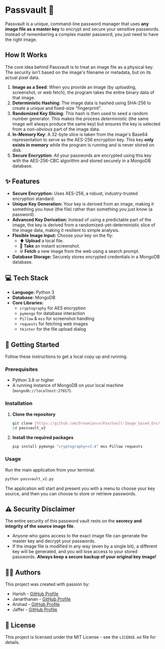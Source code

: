 # Passvault 🔐

Passvault is a unique, command-line password manager that uses **any image file as a master key** to encrypt and secure your sensitive passwords. Instead of remembering a complex master password, you just need to have the right image.

## How It Works

The core idea behind Passvault is to treat an image file as a physical key. The security isn't based on the image's filename or metadata, but on its actual pixel data.

1.  **Image as a Seed**: When you provide an image (by uploading, screenshot, or web fetch), the program takes the entire binary data of that image.
2.  **Deterministic Hashing**: The image data is hashed using SHA-256 to create a unique and fixed-size "fingerprint".
3.  **Randomized Key Slicing**: This hash is then used to seed a random number generator. This makes the process *deterministic* (the same image will always produce the same key) but ensures the key is selected from a *non-obvious* part of the image data.
4.  **In-Memory Key**: A 32-byte slice is taken from the image's Base64 representation to serve as the AES-256 encryption key. This key **only exists in memory** while the program is running and is never stored on disk.
5.  **Secure Encryption**: All your passwords are encrypted using this key with the AES-256-CBC algorithm and stored securely in a MongoDB database.

## ✨ Features

* **Secure Encryption:** Uses AES-256, a robust, industry-trusted encryption standard.
* **Unique Key Generation:** Your key is derived from an image, making it something you *have* (the file) rather than something you just *know* (a password).
* **Advanced Key Derivation:** Instead of using a predictable part of the image, the key is derived from a randomized-yet-deterministic slice of the image data, making it resilient to simple analysis.
* **Flexible Image Input:** Choose your key on the fly:
    * ⬆️ **Upload** a local file.
    * 📸 **Take** an instant screenshot.
    * 🌐 **Fetch** a new image from the web using a search prompt.
* **Database Storage:** Securely stores encrypted credentials in a MongoDB database.

## 💻 Tech Stack

* **Language:** Python 3
* **Database:** MongoDB
* **Core Libraries:**
    * `cryptography` for AES encryption
    * `pymongo` for database interaction
    * `Pillow` & `mss` for screenshot handling
    * `requests` for fetching web images
    * `tkinter` for the file upload dialog

## 🚀 Getting Started

Follow these instructions to get a local copy up and running.

### Prerequisites

* Python 3.8 or higher
* A running instance of MongoDB on your local machine (`mongodb://localhost:27017`).

### Installation

1.  **Clone the repository**
    ```sh
    git clone [https://github.com/Dream1ance/PassVault-Image_based_Encryption](https://github.com/Dream1ance/PassVault-Image_based_Encryption/passvault_v2.git)
    cd passvault_v2
    ```

2.  **Install the required packages**
    ```sh
    pip install pymongo "cryptography>=3.4" mss Pillow requests
    ```

### Usage

Run the main application from your terminal:

```sh
python passvault_v2.py
```

The application will start and present you with a menu to choose your key source, and then you can choose to store or retrieve passwords.

## ⚠️ Security Disclaimer

The entire security of this password vault rests on the **secrecy and integrity of the source image file**.

* Anyone who gains access to the exact image file can generate the master key and decrypt your passwords.
* If the image file is modified in any way (even by a single bit), a different key will be generated, and you will lose access to your stored passwords. **Always keep a secure backup of your original key image!**

## 🧑‍💻 Authors

This project was created with passion by:

* Harish - [GitHub Profile](https://github.com/Dream1ance)
* Janarthanan - [GitHub Profile](https://github.com/jana-4)
* Arshad - [GitHub Profile](https://github.com/teammate2-username)
* Jaffer - [GitHub Profile](https://github.com/teammate2-username)

## 📄 License

This project is licensed under the MIT License - see the `LICENSE.md` file for details.
